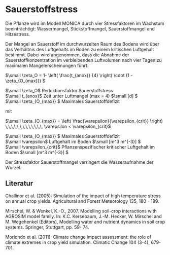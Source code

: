 # Sauerstoffstress

Die Pflanze wird im Modell MONICA durch vier Stressfaktoren im Wachstum beeinträchtigt: Wassermangel, Stickstoffmangel, Sauerstoffmangel und Hitzestress.

Der Mangel an Sauerstoff im durchwurzelten Raum des Bodens wird über das Verhältnis des Luftgehalts im Boden zu einem kritischen Luftgehalt bestimmt. Dabei wird angenommen, dass die Abnahme der Sauerstoffkonzentration im verbleibenden Luftvolumen nach vier Tagen zu maximalen Mangelerscheinungen führt.

$`\small \zeta_O = 1- \left( \frac{t_{anox}} {4} \right)  \cdot (1 - \zeta_{O_{max}}) `$

$`\small \zeta_O`$	Reduktionsfaktor Sauerstoffstress	 <br>
$`\small t_{anox}`$	Zeit unter Luftmangel (max = 4)	$`\small [d] `$<br>
$`\small \zeta_{O_{max}} `$	Maximales Sauerstoffdefizit	 <br>

mit

$`\small \zeta_{O_{max}} = \left( \frac{\varepsilon}{\varepsilon_{crit}} \right)    \,\,\,\,\,\,\,\,\,\,\,\,\, \varepsilon < \varepsilon_{crit}`$

$`\small \zeta_{O_{max}} `$	Maximales Sauerstoffdefizit	 <br>
$`\small \varepsilon`$	Luftgehalt im Boden	$`\small [m^3 m^{-3}] `$<br>
$`\small \varepsilon_{crit}`$	Pflanzenspezifischer kritischer Luftgehalt im Boden	$`\small [m^3 m^{-3}] `$<br>

Der Stressfaktor Sauerstoffmangel verringert die Wasseraufnahme der Wurzel.
 
## Literatur
Challinor et al. (2005): Simulation of the impact of high temperature stress on annual crop yields. Agricultural and Forest Meteorology 135, 180 - 189.

Mirschel, W. & Wenkel, K.-O., 2007. Modelling soil-crop interactions with AGROSIM model family. In: K.C. Kersebaum, J.-M. Hecker, W. Mirschel and M. Wegehenkel (Editors), Modelling water and nutrient dynamics in soil crop systems. Springer, Stuttgart, pp. 59- 74.

Moriondo et al. (2011): Climate change impact assessment: the role of climate extremes in crop yield simulation. Climatic Change 104 (3-4), 679-701.
